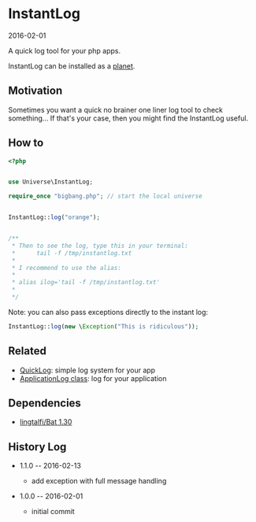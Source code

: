 InstantLog
==============
2016-02-01




A quick log tool for your php apps.



InstantLog can be installed as a [planet](https://github.com/lingtalfi/Observer/blob/master/article/article.planetReference.eng.md).


Motivation
-------------

Sometimes you want a quick no brainer one liner log tool to check something...
If that's your case, then you might find the InstantLog useful.


How to
------------

```php
<?php


use Universe\InstantLog;

require_once "bigbang.php"; // start the local universe


InstantLog::log("orange");


/**
 * Then to see the log, type this in your terminal:
 *      tail -f /tmp/instantlog.txt
 * 
 * I recommend to use the alias:
 * 
 * alias ilog='tail -f /tmp/instantlog.txt'
 * 
 */
```


Note: you can also pass exceptions directly to the instant log:


```php
InstantLog::log(new \Exception("This is ridiculous"));
```




Related
------------

- [QuickLog](https://github.com/lingtalfi/QuickLog): simple log system for your app
- [ApplicationLog class](https://github.com/lingtalfi/ApplicationLog): log for your application



Dependencies
------------------

- [lingtalfi/Bat 1.30](https://github.com/lingtalfi/Bat)



History Log
------------------
    
- 1.1.0 -- 2016-02-13

    - add exception with full message handling
    
- 1.0.0 -- 2016-02-01

    - initial commit
    
    